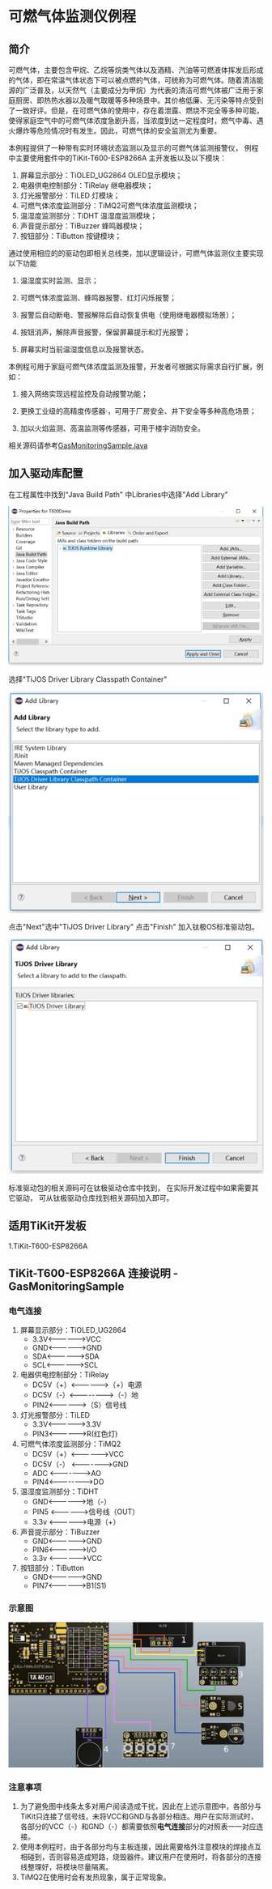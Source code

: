 # 可燃气体监测仪例程

## 简介

可燃气体，主要包含甲烷、乙烷等烷类气体以及酒精、汽油等可燃液体挥发后形成的气体，即在常温气体状态下可以被点燃的气体，可统称为可燃气体。随着清洁能源的广泛普及，以天然气（主要成分为甲烷）为代表的清洁可燃气体被广泛用于家庭厨房、即热热水器以及暖气取暖等多种场景中。其价格低廉、无污染等特点受到了一致好评。但是，在可燃气体的使用中，存在着泄露、燃烧不完全等多种可能，使得家庭空气中的可燃气体浓度急剧升高，当浓度到达一定程度时，燃气中毒、遇火爆炸等危险情况时有发生。因此，可燃气体的安全监测尤为重要。

本例程提供了一种带有实时环境状态监测以及显示的可燃气体监测报警仪， 例程中主要使用套件中的TiKit-T600-ESP8266A 主开发板以及以下模块：

1. 屏幕显示部分：TiOLED_UG2864 OLED显示模块；
2. 电器供电控制部分：TiRelay 继电器模块；
3. 灯光报警部分：TiLED 灯模块；
4. 可燃气体浓度监测部分：TiMQ2可燃气体浓度监测模块；
5. 温湿度监测部分：TiDHT 温湿度监测模块；
6. 声音提示部分：TiBuzzer 蜂鸣器模块；
7. 按钮部分：TiButton 按键模块；

通过使用相应的的驱动包即相关总线类，加以逻辑设计，可燃气体监测仪主要实现以下功能

1. 温湿度实时监测、显示；

2. 可燃气体浓度监测、蜂鸣器报警、红灯闪烁报警；

3. 报警后自动断电、警报解除后自动恢复供电（使用继电器模拟场景）；

4. 按钮消声，解除声音报警，保留屏幕提示和灯光报警；

5. 屏幕实时当前温湿度信息以及报警状态。

本例程可用于家庭可燃气体浓度监测及报警，开发者可根据实际需求自行扩展，例如：

1. 接入网络实现远程监控及自动报警功能；

2. 更换工业级的高精度传感器·，可用于厂房安全、井下安全等多种高危场景；

3. 加以火焰监测、高温监测等传感器，可用于楼宇消防安全。

相关源码请参考[GasMonitoringSample.java](./src/GasMonitoringSample.java)

## 加入驱动库配置

在工程属性中找到“Java Build Path" 中Libraries中选择"Add Library" 

![javabuildpath](..\img\javabuildpath.png)



选择"TiJOS Driver Library Classpath Container" 

![1528246646906](..\img\addlibrary.png)

点击"Next"选中"TiJOS Driver Library" 点击"Finish" 加入钛极OS标准驱动包。



![1528246811450](..\img\DriverLibrary.png)



标准驱动包的相关源码可在钛极驱动仓库中找到， 在实际开发过程中如果需要其它驱动， 可从钛极驱动仓库找到相关源码加入即可。


## 适用TiKit开发板 

1.TiKit-T600-ESP8266A

## TiKit-T600-ESP8266A 连接说明 - GasMonitoringSample

### 电气连接

1. 屏幕显示部分：TiOLED_UG2864
   - 3.3V<------>VCC
   - GND<------>GND
   - SDA<------>SDA
   - SCL<------>SCL
2. 电器供电控制部分：TiRelay
   - DC5V（+）<------>（+）电源
   - DC5V（-）<-------->（-）地
   - PIN2<------>（S）信号线
3. 灯光报警部分：TiLED
   - 3.3V<------>3.3V
   - PIN3<------>R(红色灯)
4. 可燃气体浓度监测部分：TiMQ2
   - DC5V（+）<------>VCC
   - DC5V（-） <------->GND
   - ADC <------->AO
   - PIN4<-------->DO
5. 温湿度监测部分：TiDHT
   - GND<------>地（-）
   - PIN5  <------>信号线（OUT）
   - 3.3v <------>电源（+）
6. 声音提示部分：TiBuzzer
   - GND<------>GND
   - PIN6<------>I/O
   - 3.3v <------>VCC
7. 按钮部分：TiButton
   - GND<------>GND
   - PIN7<------>B1(S1)

### 示意图

![TiJOS_GasMonitoring](./Picture/TiOS_GasMonitoringSample.png)

### 注意事项

1. 为了避免图中线条太多对用户阅读造成干扰，因此在上述示意图中，各部分与TiKit只连接了信号线，未将VCC和GND与各部分相连。用户在实际测试时，各部分的VCC（-）和GND（-）都需要依照**电气连接**部分的对照表一一对应连接。
2. 使用本例程时，由于各部分均与主板连接，因此需要格外注意模块的焊接点互相碰到，否则容易造成短路，烧毁器件。建议用户在使用时，将各部分的连接线整理好，将模块尽量隔离。
3. TiMQ2在使用时会有发热现象，属于正常现象。